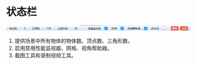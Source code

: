 # 状态栏

![image](../images/status-bar.png)

1. 提供场景中所有物体的物体数、顶点数、三角形数。
2. 启用禁用性能监视器、网格、视角帮助器。
3. 截图工具和录制视频工具。
